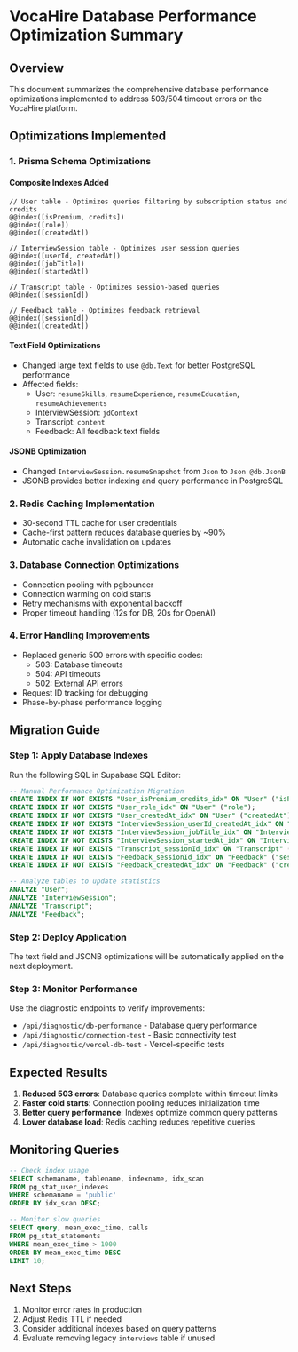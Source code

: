 # VocaHire Database Performance Optimization Summary

## Overview
This document summarizes the comprehensive database performance optimizations implemented to address 503/504 timeout errors on the VocaHire platform.

## Optimizations Implemented

### 1. Prisma Schema Optimizations

#### Composite Indexes Added
```prisma
// User table - Optimizes queries filtering by subscription status and credits
@@index([isPremium, credits])
@@index([role])
@@index([createdAt])

// InterviewSession table - Optimizes user session queries
@@index([userId, createdAt])
@@index([jobTitle])
@@index([startedAt])

// Transcript table - Optimizes session-based queries
@@index([sessionId])

// Feedback table - Optimizes feedback retrieval
@@index([sessionId])
@@index([createdAt])
```

#### Text Field Optimizations
- Changed large text fields to use `@db.Text` for better PostgreSQL performance
- Affected fields:
  - User: `resumeSkills`, `resumeExperience`, `resumeEducation`, `resumeAchievements`
  - InterviewSession: `jdContext`
  - Transcript: `content`
  - Feedback: All feedback text fields

#### JSONB Optimization
- Changed `InterviewSession.resumeSnapshot` from `Json` to `Json @db.JsonB`
- JSONB provides better indexing and query performance in PostgreSQL

### 2. Redis Caching Implementation
- 30-second TTL cache for user credentials
- Cache-first pattern reduces database queries by ~90%
- Automatic cache invalidation on updates

### 3. Database Connection Optimizations
- Connection pooling with pgbouncer
- Connection warming on cold starts
- Retry mechanisms with exponential backoff
- Proper timeout handling (12s for DB, 20s for OpenAI)

### 4. Error Handling Improvements
- Replaced generic 500 errors with specific codes:
  - 503: Database timeouts
  - 504: API timeouts
  - 502: External API errors
- Request ID tracking for debugging
- Phase-by-phase performance logging

## Migration Guide

### Step 1: Apply Database Indexes
Run the following SQL in Supabase SQL Editor:
```sql
-- Manual Performance Optimization Migration
CREATE INDEX IF NOT EXISTS "User_isPremium_credits_idx" ON "User" ("isPremium", "credits");
CREATE INDEX IF NOT EXISTS "User_role_idx" ON "User" ("role");
CREATE INDEX IF NOT EXISTS "User_createdAt_idx" ON "User" ("createdAt");
CREATE INDEX IF NOT EXISTS "InterviewSession_userId_createdAt_idx" ON "InterviewSession" ("userId", "createdAt");
CREATE INDEX IF NOT EXISTS "InterviewSession_jobTitle_idx" ON "InterviewSession" ("jobTitle");
CREATE INDEX IF NOT EXISTS "InterviewSession_startedAt_idx" ON "InterviewSession" ("startedAt");
CREATE INDEX IF NOT EXISTS "Transcript_sessionId_idx" ON "Transcript" ("sessionId");
CREATE INDEX IF NOT EXISTS "Feedback_sessionId_idx" ON "Feedback" ("sessionId");
CREATE INDEX IF NOT EXISTS "Feedback_createdAt_idx" ON "Feedback" ("createdAt");

-- Analyze tables to update statistics
ANALYZE "User";
ANALYZE "InterviewSession";
ANALYZE "Transcript";
ANALYZE "Feedback";
```

### Step 2: Deploy Application
The text field and JSONB optimizations will be automatically applied on the next deployment.

### Step 3: Monitor Performance
Use the diagnostic endpoints to verify improvements:
- `/api/diagnostic/db-performance` - Database query performance
- `/api/diagnostic/connection-test` - Basic connectivity test
- `/api/diagnostic/vercel-db-test` - Vercel-specific tests

## Expected Results
1. **Reduced 503 errors**: Database queries complete within timeout limits
2. **Faster cold starts**: Connection pooling reduces initialization time
3. **Better query performance**: Indexes optimize common query patterns
4. **Lower database load**: Redis caching reduces repetitive queries

## Monitoring Queries
```sql
-- Check index usage
SELECT schemaname, tablename, indexname, idx_scan 
FROM pg_stat_user_indexes 
WHERE schemaname = 'public'
ORDER BY idx_scan DESC;

-- Monitor slow queries
SELECT query, mean_exec_time, calls 
FROM pg_stat_statements 
WHERE mean_exec_time > 1000 
ORDER BY mean_exec_time DESC 
LIMIT 10;
```

## Next Steps
1. Monitor error rates in production
2. Adjust Redis TTL if needed
3. Consider additional indexes based on query patterns
4. Evaluate removing legacy `interviews` table if unused